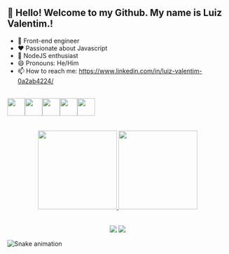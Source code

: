## 👋 Hello! Welcome to my Github. My name is Luiz Valentim.!
<!--
**lluizvalentim/lluizvalentim** is a ✨ _special_ ✨ repository because its `README.md` (this file) appears on your GitHub profile.
-->

- 🔭 Front-end engineer 
- ❤ Passionate about Javascript 
- 🌱 NodeJS enthusiast 
- 😄 Pronouns: He/Him 
- 📫 How to reach me: https://www.linkedin.com/in/luiz-valentim-0a2ab4224/

<br>
<div align="center" style=" display: flex; justify-content: space-beetween;">
  
 <img align="center" src="https://cdn.jsdelivr.net/gh/devicons/devicon/icons/html5/html5-original.svg" width="40" height="40"/> 
 <img align="center"  src="https://cdn.jsdelivr.net/gh/devicons/devicon/icons/css3/css3-original.svg" width="40" height="40"/> 
 <img align="center"  src="https://cdn.jsdelivr.net/gh/devicons/devicon/icons/javascript/javascript-original.svg" width="40" height="40"/>
 <img align="center"  src="https://cdn.jsdelivr.net/gh/devicons/devicon/icons/react/react-original.svg" width="40" height="40"/>
 <img align="center"  src="https://cdn.jsdelivr.net/gh/devicons/devicon/icons/git/git-original.svg" width="40" height="40"/>
                                                                                                                            
</div>

<br>
<br>

<div align="center" dir="auto">
<a href="https://github.com/lluizvalentim">
<img height="180em" src="https://github-readme-stats.vercel.app/api/top-langs/?username=lluizvalentim&layout=compact&langs_count=7&theme=dracula"/>
<img height="180em" src="https://github-readme-stats.vercel.app/api?username=lluizvalentim&show_icons=true&theme=dracula&include_all_commits=true&count_private=true"/>
</div>

<br>
<br>

<div align="center" dir="auto">
  <a href="https://instagram.com/seu-usuário-instagram-aqui](https://www.instagram.com/lluizvalentim/)" target="_blank"><img src="https://img.shields.io/badge/-Instagram-%23E4405F?style=for-the-badge&logo=instagram&logoColor=white" target="_blank"></a>
<a href="https://www.linkedin.com/in/luiz-valentim-0a2ab4224/" target="_blank"><img src="https://img.shields.io/badge/-LinkedIn-%230077B5?style=for-the-badge&logo=linkedin&logoColor=white" target="_blank"></a>   
</div>


![Snake animation](https://github.com/lluizvalentim/lluizvalentim/blob/output/github-contribution-grid-snake.svg)

